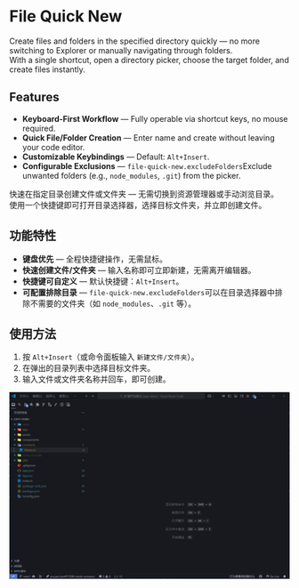 # File Quick New

Create files and folders in the specified directory quickly — no more switching to Explorer or manually navigating through folders.  
With a single shortcut, open a directory picker, choose the target folder, and create files instantly.

## Features

-   **Keyboard-First Workflow** — Fully operable via shortcut keys, no mouse required.
-   **Quick File/Folder Creation** — Enter name and create without leaving your code editor.
-   **Customizable Keybindings** — Default: `Alt+Insert`.
-   **Configurable Exclusions** — `file-quick-new.excludeFolders`Exclude unwanted folders (e.g., `node_modules`, `.git`) from the picker.

快速在指定目录创建文件或文件夹 — 无需切换到资源管理器或手动浏览目录。  
使用一个快捷键即可打开目录选择器，选择目标文件夹，并立即创建文件。

## 功能特性

-   **键盘优先** — 全程快捷键操作，无需鼠标。
-   **快速创建文件/文件夹** — 输入名称即可立即新建，无需离开编辑器。
-   **快捷键可自定义** — 默认快捷键：`Alt+Insert`。
-   **可配置排除目录** — `file-quick-new.excludeFolders`可以在目录选择器中排除不需要的文件夹（如 `node_modules`、`.git` 等）。

## 使用方法

1. 按 `Alt+Insert`（或命令面板输入 `新建文件/文件夹`）。
2. 在弹出的目录列表中选择目标文件夹。
3. 输入文件或文件夹名称并回车，即可创建。

![demo](https://github.com/North-al/file-quick-new/raw/main/images/demo.gif)
